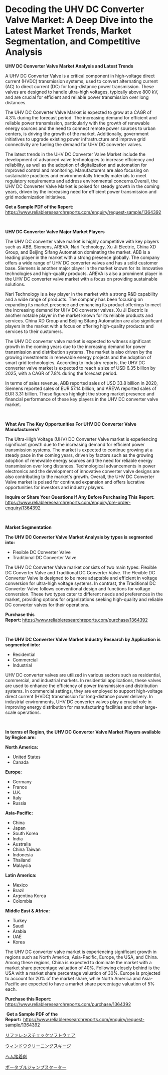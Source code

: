 <p><h1>Decoding the UHV DC Converter Valve Market: A Deep Dive into the Latest Market Trends, Market Segmentation, and Competitive Analysis</h1></p><p><strong>UHV DC Converter Valve Market Analysis and Latest Trends</strong></p>
<p><p>A UHV DC Converter Valve is a critical component in high-voltage direct current (HVDC) transmission systems, used to convert alternating current (AC) to direct current (DC) for long-distance power transmission. These valves are designed to handle ultra-high voltages, typically above 800 kV, and are crucial for efficient and reliable power transmission over long distances.</p><p>The UHV DC Converter Valve Market is expected to grow at a CAGR of 4.3% during the forecast period. The increasing demand for efficient and reliable power transmission, particularly with the growth of renewable energy sources and the need to connect remote power sources to urban centers, is driving the growth of the market. Additionally, government initiatives to upgrade existing power infrastructure and improve grid connectivity are fueling the demand for UHV DC converter valves.</p><p>The latest trends in the UHV DC Converter Valve Market include the development of advanced valve technologies to increase efficiency and reliability, as well as the adoption of digitalization and automation for improved control and monitoring. Manufacturers are also focusing on sustainable practices and environmentally friendly materials to meet regulatory requirements and address environmental concerns.Overall, the UHV DC Converter Valve Market is poised for steady growth in the coming years, driven by the increasing need for efficient power transmission and grid modernization initiatives.</p></p>
<p><strong>Get a Sample PDF of the Report:&nbsp;</strong> <a href="https://www.reliableresearchreports.com/enquiry/request-sample/1364392">https://www.reliableresearchreports.com/enquiry/request-sample/1364392</a></p>
<p>&nbsp;</p>
<p><strong>UHV DC Converter Valve Major Market Players</strong></p>
<p><p>The UHV DC converter valve market is highly competitive with key players such as ABB, Siemens, AREVA, Nari Technology, Xu Ji Electric, China XD Group, and Beijing Sifang Automation dominating the market. ABB is a leading player in the market with a strong presence globally. The company offers a wide range of UHV DC converter valves and has a solid customer base. Siemens is another major player in the market known for its innovative technologies and high-quality products. AREVA is also a prominent player in the UHV DC converter valve market with a focus on providing sustainable solutions.</p><p>Nari Technology is a key player in the market with a strong R&D capability and a wide range of products. The company has been focusing on expanding its market presence and enhancing its product offerings to meet the increasing demand for UHV DC converter valves. Xu Ji Electric is another notable player in the market known for its reliable products and services. China XD Group and Beijing Sifang Automation are also significant players in the market with a focus on offering high-quality products and services to their customers.</p><p>The UHV DC converter valve market is expected to witness significant growth in the coming years due to the increasing demand for power transmission and distribution systems. The market is also driven by the growing investments in renewable energy projects and the adoption of smart grid technologies. According to industry reports, the UHV DC converter valve market is expected to reach a size of USD 6.35 billion by 2025, with a CAGR of 7.8% during the forecast period.</p><p>In terms of sales revenue, ABB reported sales of USD 33.8 billion in 2020, Siemens reported sales of EUR 57.14 billion, and AREVA reported sales of EUR 3.31 billion. These figures highlight the strong market presence and financial performance of these key players in the UHV DC converter valve market.</p></p>
<p>&nbsp;</p>
<p><strong>What Are The Key Opportunities For UHV DC Converter Valve Manufacturers?</strong></p>
<p><p>The Ultra-High Voltage (UHV) DC Converter Valve market is experiencing significant growth due to the increasing demand for efficient power transmission systems. The market is expected to continue growing at a steady pace in the coming years, driven by factors such as the growing adoption of renewable energy sources and the need for reliable energy transmission over long distances. Technological advancements in power electronics and the development of innovative converter valve designs are also contributing to the market's growth. Overall, the UHV DC Converter Valve market is poised for continued expansion and offers lucrative opportunities for investors and industry players.</p></p>
<p><strong>Inquire or Share Your Questions If Any Before Purchasing This Report:</strong> <a href="https://www.reliableresearchreports.com/enquiry/pre-order-enquiry/1364392">https://www.reliableresearchreports.com/enquiry/pre-order-enquiry/1364392</a></p>
<p>&nbsp;</p>
<p><strong>Market Segmentation</strong></p>
<p><strong>The UHV DC Converter Valve Market Analysis by types is segmented into:</strong></p>
<p><ul><li>Flexible DC Converter Valve</li><li>Traditional DC Converter Valve</li></ul></p>
<p><p>The UHV DC Converter Valve market consists of two main types: Flexible DC Converter Valve and Traditional DC Converter Valve. The Flexible DC Converter Valve is designed to be more adaptable and efficient in voltage conversion for ultra-high voltage systems. In contrast, the Traditional DC Converter Valve follows conventional design and functions for voltage conversion. These two types cater to different needs and preferences in the market, providing options for organizations seeking high-quality and reliable DC converter valves for their operations.</p></p>
<p><strong>Purchase this Report:&nbsp;</strong><a href="https://www.reliableresearchreports.com/purchase/1364392">https://www.reliableresearchreports.com/purchase/1364392</a></p>
<p>&nbsp;</p>
<p><strong>The UHV DC Converter Valve Market Industry Research by Application is segmented into:</strong></p>
<p><ul><li>Residential</li><li>Commercial</li><li>Industrial</li></ul></p>
<p><p>UHV DC converter valves are utilized in various sectors such as residential, commercial, and industrial markets. In residential applications, these valves are used to enhance the efficiency of power transmission and distribution systems. In commercial settings, they are employed to support high-voltage direct current (HVDC) transmission for long-distance power delivery. In industrial environments, UHV DC converter valves play a crucial role in improving energy distribution for manufacturing facilities and other large-scale operations.</p></p>
<p>&nbsp;</p>
<p><strong>In terms of Region, the UHV DC Converter Valve Market Players available by Region are:</strong></p>
<p>
    <p> <strong> North America: </strong>
        <ul>
            <li>United States</li>
            <li>Canada</li>
        </ul>
        </p> 
    <p> <strong> Europe: </strong>
        <ul>
            <li>Germany</li>
            <li>France</li>
            <li>U.K.</li>
            <li>Italy</li>
            <li>Russia</li>
        </ul>
        </p> 
    <p> <strong> Asia-Pacific: </strong>
        <ul>
            <li>China</li>
            <li>Japan</li>
            <li>South Korea</li>
            <li>India</li>
            <li>Australia</li>
            <li>China Taiwan</li>
            <li>Indonesia</li>
            <li>Thailand</li>
            <li>Malaysia</li>
        </ul>
        </p> 
    <p> <strong> Latin America: </strong>
        <ul>
            <li>Mexico</li>
            <li>Brazil</li>
            <li>Argentina Korea</li>
            <li>Colombia</li>
        </ul>
        </p> 
    <p> <strong> Middle East & Africa: </strong>
        <ul>
            <li>Turkey</li>
            <li>Saudi</li>
            <li>Arabia</li>
            <li>UAE</li>
            <li>Korea</li>
        </ul>
    </p>
    </p>
<p><p>The UHV DC converter valve market is experiencing significant growth in regions such as North America, Asia-Pacific, Europe, the USA, and China. Among these regions, China is expected to dominate the market with a market share percentage valuation of 40%. Following closely behind is the USA with a market share percentage valuation of 30%. Europe is projected to account for 20% of the market share, while North America and Asia-Pacific are expected to have a market share percentage valuation of 5% each.</p></p>
<p><strong>Purchase this Report: </strong><a href="https://www.reliableresearchreports.com/purchase/1364392">https://www.reliableresearchreports.com/purchase/1364392</a></p>
<p>&nbsp;<strong>Get a Sample PDF of the Report:&nbsp;&nbsp;</strong><a href="https://www.reliableresearchreports.com/enquiry/request-sample/1364392">https://www.reliableresearchreports.com/enquiry/request-sample/1364392</a></p>
<p><strong></strong></p>
<p><p><a href="https://github.com/laurenreichert/Market-Research-Report-List-1/blob/main/585419416948.md">リファレンスチェックソフトウェア</a></p><p><a href="https://medium.com/@peterpatel626/%E7%AA%93%E6%8B%AD%E3%81%8D%E7%94%A8%E3%82%B9%E3%82%AD%E3%83%BC%E3%82%B8%E3%83%BC%E5%B8%82%E5%A0%B4%E3%81%AE%E8%A6%8F%E6%A8%A1-cagr-%E3%83%88%E3%83%AC%E3%83%B3%E3%83%892024%E5%B9%B4%E3%81%8B%E3%82%892030%E5%B9%B4-222c6ffe78b1">ウィンドウクリーニングスキージ</a></p><p><a href="https://medium.com/@abdulkoss2015/%E6%8E%A5%E7%9D%80%E5%89%A4%E5%B8%82%E5%A0%B4-%E7%A8%AE%E9%A1%9E-%E7%94%A8%E9%80%94-%E5%9C%B0%E7%90%86%E3%81%AB%E3%82%88%E3%82%8B%E5%8C%85%E6%8B%AC%E7%9A%84%E3%81%AA%E8%A9%95%E4%BE%A1-9fc8c79cb60e">ヘム接着剤</a></p><p><a href="https://github.com/RodHoppe07/Market-Research-Report-List-1/blob/main/712671716949.md">ポータブルジャンプスターター</a></p></p>